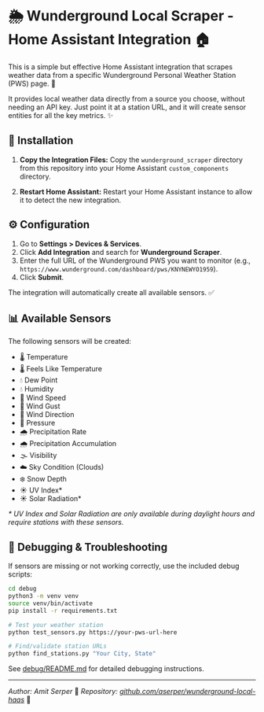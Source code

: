 # 🌦️ Wunderground Local Scraper - Home Assistant Integration 🏠

This is a simple but effective Home Assistant integration that scrapes weather data from a specific Wunderground Personal Weather Station (PWS) page. 📡

It provides local weather data directly from a source you choose, without needing an API key. Just point it at a station URL, and it will create sensor entities for all the key metrics. ✨

## 🚀 Installation

1.  **Copy the Integration Files:**
    Copy the `wunderground_scraper` directory from this repository into your Home Assistant `custom_components` directory.

2.  **Restart Home Assistant:**
    Restart your Home Assistant instance to allow it to detect the new integration.

## ⚙️ Configuration

1.  Go to **Settings > Devices & Services**.
2.  Click **Add Integration** and search for **Wunderground Scraper**.
3.  Enter the full URL of the Wunderground PWS you want to monitor (e.g., `https://www.wunderground.com/dashboard/pws/KNYNEWYO1959`).
4.  Click **Submit**.

The integration will automatically create all available sensors. ✅

## 📊 Available Sensors

The following sensors will be created:

*   🌡️ Temperature
*   🌡️ Feels Like Temperature
*   💧 Dew Point
*   💧 Humidity
*   💨 Wind Speed
*   💨 Wind Gust
*   💨 Wind Direction
*   🎈 Pressure
*   🌧️ Precipitation Rate
*   🌧️ Precipitation Accumulation
*   🌫️ Visibility
*   ☁️ Sky Condition (Clouds)
*   ❄️ Snow Depth
*   ☀️ UV Index*
*   ☀️ Solar Radiation*

*\* UV Index and Solar Radiation are only available during daylight hours and require stations with these sensors.*

## 🐛 Debugging & Troubleshooting

If sensors are missing or not working correctly, use the included debug scripts:

```bash
cd debug
python3 -m venv venv
source venv/bin/activate
pip install -r requirements.txt

# Test your weather station
python test_sensors.py https://your-pws-url-here

# Find/validate station URLs
python find_stations.py "Your City, State"
```

See [debug/README.md](debug/README.md) for detailed debugging instructions.

---

*Author: Amit Serper* 👋
*Repository: [github.com/aserper/wunderground-local-haas](https://github.com/aserper/wunderground-local-haas)* 🔗